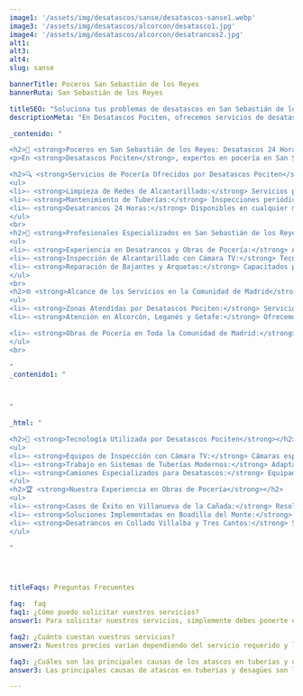```yaml
---
image1: '/assets/img/desatascos/sanse/desatascos-sanse1.webp'
image3: '/assets/img/desatascos/alcorcon/desatasco1.jpg'
image4: '/assets/img/desatascos/alcorcon/desatrancos2.jpg'
alt1: 
alt3:
alt4:
slug: sanse

bannerTitle: Poceros San Sebastián de los Reyes
bannerRuta: San Sebastián de los Reyes

titleSEO: "Soluciona tus problemas de desatascos en San Sebastián de los Reyes | Desatascos Pociten"
descriptionMeta: "En Desatascos Pociten, ofrecemos servicios de desatascos en San Sebastián de los Reyes, incluyendo fontaneros, obras de pocería, inspección con cámara y limpieza de fosas sépticas. ¡Contáctanos hoy!"

_contenido: "

<h2>🚧 <strong>Poceros en San Sebastián de los Reyes: Desatascos 24 Horas y Obras de Pocería con Desatascos Pociten</strong></h2>
<p>En <strong>Desatascos Pociten</strong>, expertos en pocería en San Sebastián de los Reyes, ofrecemos servicios integrales de desatascos, limpieza de fosas, y mantenimiento de sistemas de alcantarillado. Realizamos inspecciones de alcantarillado con cámara TV y mantenimiento de bajantes y arquetas. Atendemos toda la Comunidad de Madrid, incluyendo Alcorcón, Leganés, y Getafe, con tecnología avanzada y equipos especializados.</p>

<h2>🔍 <strong>Servicios de Pocería Ofrecidos por Desatascos Pociten</strong></h2>
<ul>
<li>⇨ <strong>Limpieza de Redes de Alcantarillado:</strong> Servicios profesionales para eliminar obstrucciones y residuos acumulados.<br></li><br>
<li>⇨ <strong>Mantenimiento de Tuberías:</strong> Inspecciones periódicas y limpiezas preventivas para evitar bloqueos y averías.<br></li><br>
<li>⇨ <strong>Desatrancos 24 Horas:</strong> Disponibles en cualquier momento para resolver obstrucciones rápidamente.<br></li>
</ul>
<br>
<h2>👷 <strong>Profesionales Especializados en San Sebastián de los Reyes</strong></h2>
<ul>
<li>⇨ <strong>Experiencia en Desatrancos y Obras de Pocería:</strong> Amplia experiencia en manejo de herramientas y equipos especializados.<br></li><br>
<li>⇨ <strong>Inspección de Alcantarillado con Cámara TV:</strong> Tecnología de vanguardia para un diagnóstico preciso.<br></li><br>
<li>⇨ <strong>Reparación de Bajantes y Arquetas:</strong> Capacitados para realizar reparaciones en elementos esenciales del sistema de alcantarillado.<br></li><br>
</ul>
<br>
<h2>🌐 <strong>Alcance de los Servicios en la Comunidad de Madrid</strong></h2>
<ul>
<li>⇨ <strong>Zonas Atendidas por Desatascos Pociten:</strong> Servicios disponibles en varias localidades de la Comunidad de Madrid.<br></li><br>
<li>⇨ <strong>Atención en Alcorcón, Leganés y Getafe:</strong> Ofrecemos atención especializada en estas áreas, resolviendo desatascos y manteniendo tuberías.<br></li><br>

<li>⇨ <strong>Obras de Pocería en Toda la Comunidad de Madrid:</strong> Nuestro alcance se extiende a diversas localidades, proporcionando servicios de pocería completos y de calidad.<br></li>
</ul>
<br>

"
_contenido1: "



"

_html: "

<h2>🔧 <strong>Tecnología Utilizada por Desatascos Pociten</strong></h2>
<ul>
<li>⇨ <strong>Equipos de Inspección con Cámara TV:</strong> Cámaras especializadas para inspecciones detalladas de tuberías.<br></li><br>
<li>⇨ <strong>Trabajo en Sistemas de Tuberías Modernos:</strong> Adaptados a las últimas tecnologías y técnicas en pocería.<br></li><br>
<li>⇨ <strong>Camiones Especializados para Desatascos:</strong> Equipados con bombas de succión y alta presión para un servicio eficaz.<br></li><br>
</ul>
<h2>🏆 <strong>Nuestra Experiencia en Obras de Pocería</strong></h2>
<ul>
<li>⇨ <strong>Casos de Éxito en Villanueva de la Cañada:</strong> Resolución eficiente de problemas de alcantarillado y desagües.<br></li><br>
<li>⇨ <strong>Soluciones Implementadas en Boadilla del Monte:</strong> Soluciones integrales para desatascos y mantenimiento de tuberías.<br></li><br>
<li>⇨ <strong>Desatrancos en Collado Villalba y Tres Cantos:</strong> Servicios profesionales para solucionar obstrucciones y problemas de alcantarillado.<br></li><br>
</ul>

"




titleFaqs: Preguntas Frecuentes

faq:  faq
faq1: ¿Cómo puedo solicitar vuestros servicios?
answer1: Para solicitar nuestros servicios, simplemente debes ponerte en contacto con nosotros a través de nuestro teléfono o correo electrónico. Estaremos encantados de atenderte y ofrecerte una solución a tus problemas de desatascos.

faq2: ¿Cuánto cuestan vuestros servicios?
answer2: Nuestros precios varían dependiendo del servicio requerido y la complejidad del trabajo. Sin embargo, nos esforzamos por ofrecer precios competitivos en todos nuestros servicios. No dudes en ponerte en contacto con nosotros para obtener un presupuesto sin compromiso.

faq3: ¿Cuáles son las principales causas de los atascos en tuberías y desagües?
answer3: Las principales causas de atascos en tuberías y desagües son la acumulación de residuos sólidos, el mal uso de los sistemas de saneamiento y la falta de mantenimiento. Realizar un mantenimiento periódico y hacer un uso adecuado de los sistemas de saneamiento pueden prevenir la mayoría de estos problemas.

---
```

